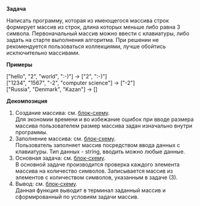**Задача**

Написать программу, которая из имеющегося массива строк формирует массив из строк, длина которых меньше либо равна 3 символа. Первоначальный массив можно ввести с клавиатуры, 
либо задать на старте выполнения алгоритма. При решении не рекомендуется пользоваться коллекциями, лучше обойтись исключительно массивами.

**Примеры**

["hello", "2", "world", ":-)"] -> ["2", ":-)"] <br>
["1234", "1567", "-2", "computer science"] -> ["-2"]<br>
["Russia", "Denmark", "Kazan"] -> []<br>



**Декомпозиция**

1. Cоздание массива: см. [блок-схему](../../..).<br>
    Для экономии времени и во избежание ошибок при вводе размера массива пользователем размер массива задан изначально внутри программы.<br>
2. Заполнение массива: см. [блок-схему](../../..).<br>
    Пользователь заполняет массив посредством ввода данных с клавиатуры. Тип данных - string, вводить можно любые данные.<br>
3. Основная задача: см. [блок-схему](../../..).<br>
    В основной задаче производится проверка каждого элемента массива на количество символов. Записывается массив из элементов с количеством символов, указанным в задаче (3).<br>
4. Вывод: см. [блок-схему](../../..).<br>
    Данная функция выводит в терминал заданный массив и сформированный по условиям задачи массив.<br>

